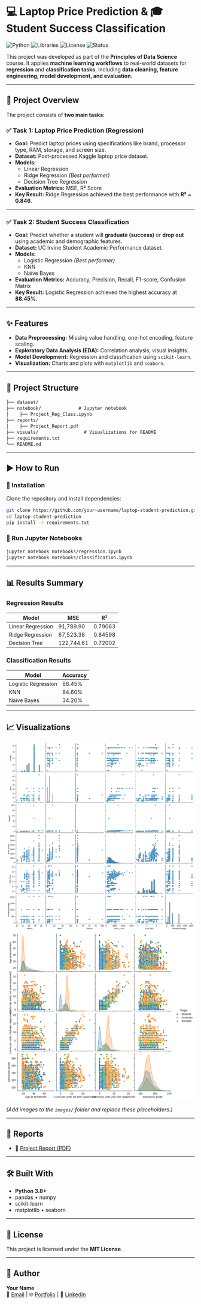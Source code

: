 
# 💻 Laptop Price Prediction & 🎓 Student Success Classification

![Python](https://img.shields.io/badge/Python-3.8%2B-blue.svg)
![Libraries](https://img.shields.io/badge/Libraries-pandas%2C%20scikit--learn%2C%20matplotlib%2C%20seaborn-green)
![License](https://img.shields.io/badge/License-MIT-yellow.svg)
![Status](https://img.shields.io/badge/Status-Completed-brightgreen)

This project was developed as part of the **Principles of Data Science** course. It applies **machine learning workflows** to real-world datasets for **regression** and **classification tasks**, including **data cleaning, feature engineering, model development, and evaluation**.

---

## 📌 Project Overview

The project consists of **two main tasks**:

### ✅ Task 1: Laptop Price Prediction (Regression)
- **Goal:** Predict laptop prices using specifications like brand, processor type, RAM, storage, and screen size.
- **Dataset:** Post-processed Kaggle laptop price dataset.
- **Models:**
  - Linear Regression
  - Ridge Regression *(Best performer)*
  - Decision Tree Regression
- **Evaluation Metrics:** MSE, R² Score  
- **Key Result:** Ridge Regression achieved the best performance with **R² = 0.846**.

---

### ✅ Task 2: Student Success Classification
- **Goal:** Predict whether a student will **graduate (success)** or **drop out** using academic and demographic features.
- **Dataset:** UC Irvine Student Academic Performance dataset.
- **Models:**
  - Logistic Regression *(Best performer)*
  - KNN
  - Naïve Bayes
- **Evaluation Metrics:** Accuracy, Precision, Recall, F1-score, Confusion Matrix  
- **Key Result:** Logistic Regression achieved the highest accuracy at **88.45%**.

---

## ✨ Features
- **Data Preprocessing:** Missing value handling, one-hot encoding, feature scaling.
- **Exploratory Data Analysis (EDA):** Correlation analysis, visual insights.
- **Model Development:** Regression and classification using `scikit-learn`.
- **Visualization:** Charts and plots with `matplotlib` and `seaborn`.

---

## 📂 Project Structure
```
├── dataset/                   
├── notebook/              # Jupyter notebook
│    ├── Project_Reg_Class.ipynb
├── reports/
│    ├── Project_Report.pdf
├── visuals/                 # Visualizations for README
├── requirements.txt
└── README.md
```

---

## ▶️ How to Run

### 🔹 Installation
Clone the repository and install dependencies:
```bash
git clone https://github.com/your-username/laptop-student-prediction.git
cd laptop-student-prediction
pip install -r requirements.txt
```

### 🔹 Run Jupyter Notebooks
```bash
jupyter notebook notebooks/regression.ipynb
jupyter notebook notebooks/classification.ipynb
```

---

## 📊 Results Summary

### **Regression Results**
| Model              | MSE         | R²       |
|--------------------|------------|---------|
| Linear Regression  | 91,789.90  | 0.79063 |
| Ridge Regression   | 67,523.38  | 0.84598 |
| Decision Tree      | 122,744.61 | 0.72002 |

### **Classification Results**
| Model              | Accuracy  |
|--------------------|-----------|
| Logistic Regression| 88.45%   |
| KNN               | 84.60%   |
| Naïve Bayes       | 34.20%   |

---

## 📈 Visualizations
![Pairplot for regression task](visuals/pairplot.png)
![Pairplot for classification task](visuals/pairplot2.png)
<!-- ![Classification Confusion Matrix](images/confusion_matrix.png) -->

*(Add images to the `images/` folder and replace these placeholders.)*

---

## 📄 Reports
- 📑 [Project Report (PDF)](reports/Project_Report.pdf)

---

## 🛠 Built With
- **Python 3.8+**
- pandas • numpy
- scikit-learn
- matplotlib • seaborn

---

## 📜 License
This project is licensed under the **MIT License**.

---

## 👤 Author
**Your Name**  
📧 [Email](mailto:your-email@example.com) | 🌐 [Portfolio](#) | 💼 [LinkedIn](#)
